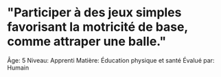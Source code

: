 # "Participer à des jeux simples favorisant la motricité de base, comme attraper une balle."

Âge: 5
Niveau: Apprenti
Matière: Éducation physique et santé
Évalué par: Humain